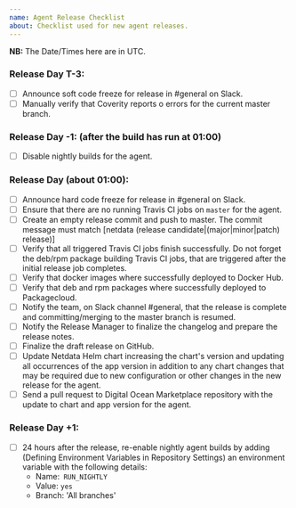 ```yaml
---
name: Agent Release Checklist
about: Checklist used for new agent releases.
---
```


**NB:** The Date/Times here are in UTC.

### Release Day T-3:
- [ ] Announce soft code freeze for release in #general on Slack.
- [ ] Manually verify that Coverity reports o errors for the current master branch.

### Release Day -1: (after the build has run at 01:00)
- [ ] Disable nightly builds for the agent.

### Release Day (about 01:00):
- [ ] Announce hard code freeze for release in #general on Slack.
- [ ] Ensure that there are no running Travis CI jobs on `master` for the agent.
- [ ] Create an empty release commit and push to master. The commit message must match \[netdata (release candidate|(major|minor|patch) release)\]
- [ ] Verify that all triggered Travis CI jobs finish successfully. Do not forget the deb/rpm package building Travis CI jobs, that are triggered after the initial release job completes.
- [ ] Verify that docker images where successfully deployed to Docker Hub.
- [ ] Verify that deb and rpm packages where successfully deployed to Packagecloud.
- [ ] Notify the team, on Slack channel #general, that the release is complete and committing/merging to the master branch is resumed.
- [ ] Notify the Release Manager to finalize the changelog and prepare the release notes.
- [ ] Finalize the draft release on GitHub.
- [ ] Update Netdata Helm chart increasing the chart's version and updating all occurrences of the app version in addition to any chart changes that may be required due to new configuration or other changes in the new release for the agent.
- [ ] Send a pull request to Digital Ocean Marketplace repository with the update to chart and app version for the agent.

### Release Day +1:
- [ ] 24 hours after the release, re-enable nightly agent builds by adding (Defining Environment Variables in Repository Settings) an environment variable with the following details:
  - Name:` RUN_NIGHTLY`
  - Value: `yes`
  - Branch: 'All branches'
